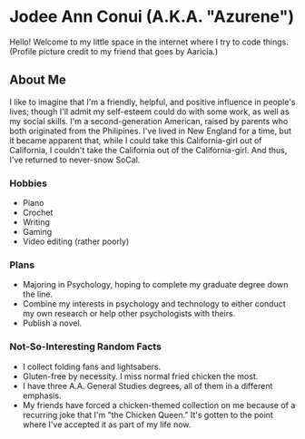 # Jodee Ann Conui (A.K.A. "Azurene")
Hello! Welcome to my little space in the internet where I try to code things.
(Profile picture credit to my friend that goes by Aaricia.)
## About Me
I like to imagine that I'm a friendly, helpful, and positive influence in people's lives; though I'll admit my self-esteem could do with some work, as well as my social skills. I'm a second-generation American, raised by parents who both originated from the Philipines. I've lived in New England for a time, but it became apparent that, while I could take this California-girl out of California, I couldn't take the California out of the California-girl. And thus, I've returned to never-snow SoCal.
### Hobbies
* Piano
* Crochet
* Writing
* Gaming
* Video editing (rather poorly)
### Plans
* Majoring in Psychology, hoping to complete my graduate degree down the line.
* Combine my interests in psychology and technology to either conduct my own research or help other psychologists with theirs.
* Publish a novel.
### Not-So-Interesting Random Facts
* I collect folding fans and lightsabers.
* Gluten-free by necessity. I miss normal fried chicken the most.
* I have three A.A. General Studies degrees, all of them in a different emphasis.
* My friends have forced a chicken-themed collection on me because of a recurring joke that I'm "the Chicken Queen." It's gotten to the point where I've accepted it as part of my life now.
